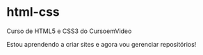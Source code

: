 # html-css
 Curso de HTML5 e CSS3 do CursoemVideo

Estou aprendendo a criar sites e agora vou gerenciar repositórios!